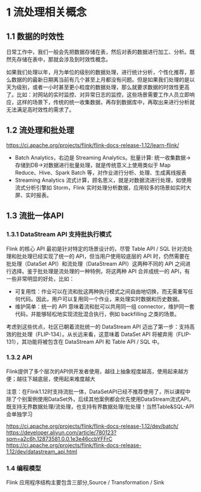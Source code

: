 # 1 流处理相关概念

## 1.1 数据的时效性
日常工作中，我们一般会先把数据存储在表，然后对表的数据进行加工、分析。既然先存储在表中，那就会涉及到时效性概念。

如果我们处理以年，月为单位的级别的数据处理，进行统计分析，个性化推荐，那么数据的的最新日期离当前有几个甚至上月都没有问题。但是如果我们处理的是以天为级别，或者一小时甚至更小粒度的数据处理，那么就要求数据的时效性更高了。比如：对网站的实时监控、对异常日志的监控，这些场景需要工作人员立即响应，这样的场景下，传统的统一收集数据，再存到数据库中，再取出来进行分析就无法满足高时效性的需求了。

## 1.2 流处理和批处理
https://ci.apache.org/projects/flink/flink-docs-release-1.12/learn-flink/

- Batch Analytics，右边是 Streaming Analytics。批量计算: 统一收集数据->存储到DB->对数据进行批量处理，就是传统意义上使用类似于 Map Reduce、Hive、Spark Batch 等，对作业进行分析、处理、生成离线报表
- Streaming Analytics 流式计算，顾名思义，就是对数据流进行处理，如使用流式分析引擎如 Storm，Flink 实时处理分析数据，应用较多的场景如实时大屏、实时报表。

## 1.3 流批一体API

### 1.3.1 DataStream API 支持批执行模式

Flink 的核心 API 最初是针对特定的场景设计的，尽管 Table API / SQL 针对流处理和批处理已经实现了统一的 API，但当用户使用较底层的 API 时，仍然需要在批处理（DataSet API）和流处理（DataStream API）这两种不同的 API 之间进行选择。鉴于批处理是流处理的一种特例，将这两种 API 合并成统一的 API，有一些非常明显的好处，比如：
- 可复用性：作业可以在流和批这两种执行模式之间自由地切换，而无需重写任何代码。因此，用户可以复用同一个作业，来处理实时数据和历史数据。
- 维护简单：统一的 API 意味着流和批可以共用同一组 connector，维护同一套代码，并能够轻松地实现流批混合执行，例如 backfilling 之类的场景。

考虑到这些优点，社区已朝着流批统一的 DataStream API 迈出了第一步：支持高效的批处理（FLIP-134）。从长远来看，这意味着 DataSet API 将被弃用（FLIP-131），其功能将被包含在 DataStream API 和 Table API / SQL 中。

### 1.3.2 API
Flink提供了多个层次的API供开发者使用，越往上抽象程度越高，使用起来越方便；越往下越底层，使用起来难度越大

注意：在Flink1.12时支持流批一体，DataSetAPI已经不推荐使用了，所以课程中除了个别案例使用DataSet外，后续其他案例都会优先使用DataStream流式API，既支持无界数据处理/流处理，也支持有界数据处理/批处理！当然Table&SQL-API会单独学习

https://ci.apache.org/projects/flink/flink-docs-release-1.12/dev/batch/
https://developer.aliyun.com/article/780123?spm=a2c6h.12873581.0.0.1e3e46ccbYFFrC
https://ci.apache.org/projects/flink/flink-docs-release-1.12/dev/datastream_api.html


### 1.4 编程模型
Flink 应用程序结构主要包含三部分,Source / Transformation / Sink